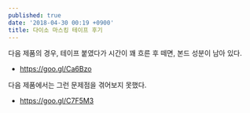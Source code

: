 ```yaml
---
published: true
date: '2018-04-30 00:19 +0900'
title: 다이소 마스킹 테이프 후기
---
```

다음 제품의 경우, 테이프 붙였다가 시간이 꽤 흐른 후 떼면, 본드 성분이 남아 있다.
- <https://goo.gl/Ca6Bzo>

다음 제품에서는 그런 문제점을 겪어보지 못했다.
- <https://goo.gl/C7F5M3>